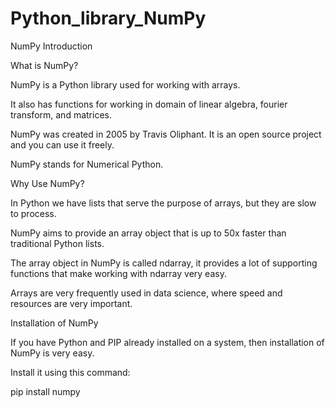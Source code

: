 ﻿# Python_library_NumPy
 
NumPy Introduction


What is NumPy?


NumPy is a Python library used for working with arrays.

It also has functions for working in domain of linear algebra, fourier transform, and matrices.

NumPy was created in 2005 by Travis Oliphant. It is an open source project and you can use it freely.

NumPy stands for Numerical Python.



Why Use NumPy?


In Python we have lists that serve the purpose of arrays, but they are slow to process.

NumPy aims to provide an array object that is up to 50x faster than traditional Python lists.

The array object in NumPy is called ndarray, it provides a lot of supporting functions that make working with ndarray very easy.

Arrays are very frequently used in data science, where speed and resources are very important.


Installation of NumPy


If you have Python and PIP already installed on a system, then installation of NumPy is very easy.

Install it using this command:

pip install numpy
